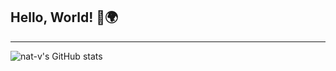 ## Hello, World! 🙌🌍


---

<img align="left" alt="nat-v's GitHub stats" src="https://github-readme-stats.vercel.app/api?username=nat-v&theme=dracula&show_icons=true&hide_border=true" />

<!--
**nat-v/nat-v** is a ✨ _special_ ✨ repository because its `README.md` (this file) appears on your GitHub profile.

Here are some ideas to get you started:

- 🔭 I’m currently working on ...
- 🌱 I’m currently learning ...
- 👯 I’m looking to collaborate on ...
- 🤔 I’m looking for help with ...
- 💬 Ask me about ...
- 📫 How to reach me: ...
- 😄 Pronouns: ...
- ⚡ Fun fact: ...
-->
